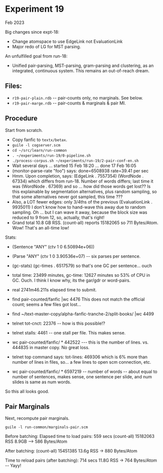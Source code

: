 Experiment 19
=============
Feb 2023

Big changes since expt-18:
* Change atomspace to use EdgeLink not EvaluationLink
* Major redo of LG for MST parsing.

An unfulfilled goal from run-18:
* Unified pair-parsing, MST-parsing, gram-parsing and clustering,
  as an integrated, continuous system. This remains an out-of-reach
  dream.

Files:
------
* `r19-pair-plain.rdb` -- pair-counts only, no marginals. See below.
* `r19-pair-marge.rdb` -- pair-counts & marginals & pair MI.


Procedure
---------
Start from scratch.

* Copy fanfic to `textx/betax`.
* `guile -l cogserver.scm`
* `cd ~/src/learn/run-common`
* `. ~/experiments/run-19/0-pipeline.sh`
* `./process-corpus.sh ~/experiments/run-19/2-pair-conf-en.sh`
* Wait several days ... started 15 Feb 18:20 ... done 17 Feb 16:05
* (monitor-parse-rate "foo") says:
  done=6508938 rate=39.41 per sec
* Hmm. Upon completion, says:
  (EdgeLink . 7557354) (WordNode . 67334)
  which differs from run-18. Number of words differs; last time it was
  (WordNode . 67369) and so ... how did those words get lost??
  Is this explainable by segmentation alternatives, plus random sampling,
  so that some alternatives never got sampled, this time ???
* Also, a LOT fewer edges: only 3/4ths of the previous
  (EvaluationLink . 9935011) I don't know how to hand-wave this away due
  to random sampling. Oh ... but I can wave it away, because the block
  size was reduced to 9 from 12, so, actually, that's right!
* Grand total 10.8 GB RSS.  (count-all) reports 15182065
  so 711 Bytes/Atom. Wow! That's an all-time low!

Stats:
* (Sentence "ANY" (ctv 1 0 6.50894e+06))
* (Parse "ANY" (ctv 1 0 3.90536e+07)
  -- six parses per sentence.
* (gc-stats)  (gc-times . 6517579) so that's one GC per sentence... ouch
* total time: 23499 minutes, gc-time: 12627 minutes so 53% of CPU in GC.
  Ouch. I think I know why, its the gar/gdr or word-pairs.
* real    2741m46.211s elapsed time to submit.
* find pair-counted/fanfic |wc 4476
  This does not match the official count; seems a few files got lost...
* find ~/text-master-copy/alpha-fanfic-tranche-2/split-books/ |wc 4499
* telnet tot-cnct: 22376 -- how is this possible!?
* telnet stalls: 4461 -- one stall per file. This makes sense.

* wc pair-counted/fanfic/ * 442522 --- this is the number of lines.
  vs. 444835 in master copy. No great loss.
* telnet top command says: tot-lines: 469306 which is 6% more than
  number of lines in files, so... a few lines to open scm connection,
  etc.

* wc pair-counted/fanfic/ *  6597219 -- number of words -- about equal
  to number of sentences, makes sense, one sentence per slide, and num
  slides is same as num words.

So this all looks good.


Pair Marginals
--------------
Next, recompute pair marginals.
```
guile -l run-common/marginals-pair.scm
```

Before batching:
Elapsed time to load pairs: 559 secs
(count-all) 15182063
RSS 8.9GB --> 586 Bytes/Atom

After batching:
(count-all) 15451385
13.6g RSS -> 880 Bytes/Atom

Time to reload pairs (after batching): 714 secs
11.8G RSS -> 764 Bytes/Atom -- Yayy!
